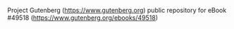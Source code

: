 Project Gutenberg (https://www.gutenberg.org) public repository for eBook #49518 (https://www.gutenberg.org/ebooks/49518)
